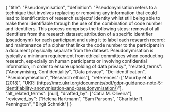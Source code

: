 {
    "title": "Pseudonymisation",
    "definition": "Pseudonymisation refers to a technique that involves replacing or removing any information that could lead to identification of research subjects’ identity whilst still being able to make them identifiable through the use of the combination of code number and identifiers. This process comprises the following steps: removal of all identifiers from the research dataset; attribution of a specific identifier (pseudonym) for each participant and using it to label each research record; and maintenance of a cipher that links the code number to the participant in a document physically separate from the dataset. Pseudonymisation is typically a minimum requirement from ethical committees when conducting research, especially on human participants or involving confidential information, in order to ensure upholding of data privacy.",
    "related_terms": ["Anonymising, Confidentiality", "Data privacy", "De-identification", "Pseudonymisation", "Research ethics"],
    "references": ["Mourby et al. (2018)", "UKRI (https://mrc.ukri.org/documents/pdf/gdpr-guidance-note-5-identifiability-anonymisation-and-pseudonymisation/)"],
    "alt_related_terms": [null],
    "drafted_by": ["Catia M. Oliveira"],
    "reviewed_by": ["Helena Hartmann", "Sam Parsons", "Charlotte R. Pennington", "Birgit Schmidt"]
  }
